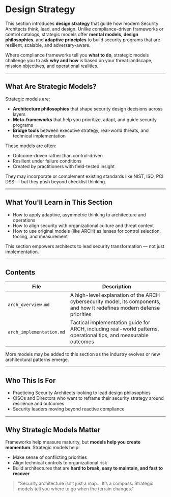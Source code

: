 # Design Strategy

This section introduces **design strategy** that guide how modern Security Architects think, lead, and design. Unlike compliance-driven frameworks or control catalogs, strategic models offer **mental models**, **design philosophies**, and **adaptive principles** to build security programs that are resilient, scalable, and adversary-aware.

Where compliance frameworks tell you **what to do**, strategic models challenge you to ask **why and how** is based on your threat landscape, mission objectives, and operational realities.

---

## What Are Strategic Models?
Strategic models are:
- **Architecture philosophies** that shape security design decisions across layers
- **Meta-frameworks** that help you prioritize, adapt, and guide security programs
- **Bridge tools** between executive strategy, real-world threats, and technical implementation

These models are often:
- Outcome-driven rather than control-driven
- Resilient under failure conditions
- Created by practitioners with field-tested insight

They may incorporate or complement existing standards like NIST, ISO, PCI DSS — but they push beyond checklist thinking.

---

## What You'll Learn in This Section
- How to apply adaptive, asymmetric thinking to architecture and operations
- How to align security with organizational culture and threat context
- How to use original models (like ARCH) as lenses for control selection, tooling, and measurement

This section empowers architects to lead security transformation — not just implementation.

---

## Contents

| File | Description |
|------|-------------|
| `arch_overview.md` | A high-level explanation of the ARCH cybersecurity model, its components, and how it redefines modern defense priorities |
| `arch_implementation.md` | Tactical implementation guide for ARCH, including real-world patterns, operational tips, and measurable outcomes |

More models may be added to this section as the industry evolves or new architectural patterns emerge.

---

## Who This Is For
- Practicing Security Architects looking to lead design philosophies
- CISOs and Directors who want to reframe their security strategy around resilience and outcomes
- Security leaders moving beyond reactive compliance

---

## Why Strategic Models Matter
Frameworks help measure maturity, but **models help you create momentum**. Strategic models help:
- Make sense of conflicting priorities
- Align technical controls to organizational risk
- Build architectures that are **hard to break, easy to maintain, and fast to recover**

> "Security architecture isn’t just a map... It’s a compass. Strategic models tell you where to go when the terrain changes."
